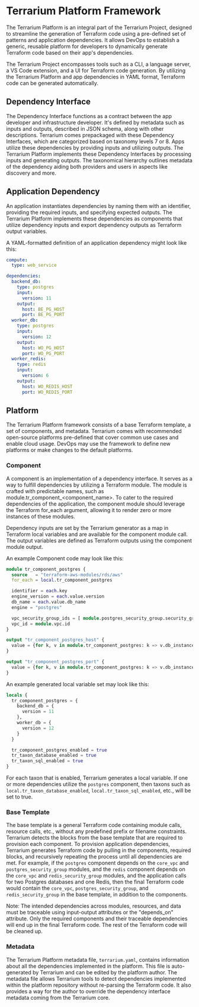 # Terrarium Platform Framework

The Terrarium Platform is an integral part of the Terrarium Project, designed to streamline the generation of Terraform code using a pre-defined set of patterns and application dependencies. It allows DevOps to establish a generic, reusable platform for developers to dynamically generate Terraform code based on their app's dependencies.

The Terrarium Project encompasses tools such as a CLI, a language server, a VS Code extension, and a UI for Terraform code generation. By utilizing the Terrarium Platform and app dependencies in YAML format, Terraform code can be generated automatically.

## Dependency Interface

The Dependency Interface functions as a contract between the app developer and infrastructure developer. It's defined by metadata such as inputs and outputs, described in JSON schema, along with other descriptions. Terrarium comes prepackaged with these Dependency Interfaces, which are categorized based on taxonomy levels 7 or 8. Apps utilize these dependencies by providing inputs and utilizing outputs. The Terrarium Platform implements these Dependency Interfaces by processing inputs and generating outputs. The taxonomical hierarchy outlines metadata of the dependency aiding both providers and users in aspects like discovery and more.

## Application Dependency

An application instantiates dependencies by naming them with an identifier, providing the required inputs, and specifying expected outputs. The Terrarium Platform implements these dependencies as components that utilize dependency inputs and export dependency outputs as Terraform output variables.

A YAML-formatted definition of an application dependency might look like this:

```yaml
compute:
  type: web_service

dependencies:
  backend_db:
    type: postgres
    input:
      version: 11
    output:
      host: BE_PG_HOST
      port: BE_PG_PORT
  worker_db:
    type: postgres
    input:
      version: 12
    output:
      host: WO_PG_HOST
      port: WO_PG_PORT
  worker_redis:
    type: redis
    input:
      version: 6
    output:
      host: WO_REDIS_HOST
      port: WO_REDIS_PORT
```

## Platform

The Terrarium Platform framework consists of a base Terraform template, a set of components, and metadata. Terrarium comes with recommended open-source platforms pre-defined that cover common use cases and enable cloud usage. DevOps may use the framework to define new platforms or make changes to the default platforms.

### Component

A component is an implementation of a dependency interface. It serves as a way to fulfill dependencies by utilizing a Terraform module. The module is crafted with predictable names, such as module.tr_component_<component_name>. To cater to the required dependencies of the application, the component module should leverage the Terraform for_each argument, allowing it to render zero or more instances of these modules.

Dependency inputs are set by the Terrarium generator as a map in Terraform local variables and are available for the component module call. The output variables are defined as Terraform outputs using the component module output.

An example Component code may look like this:

```tf
module tr_component_postgres {
  source   = "terraform-aws-modules/rds/aws"
  for_each = local.tr_component_postgres

  identifier = each.key
  engine_version = each.value.version
  db_name = each.value.db_name
  engine = "postgres"

  vpc_security_group_ids = [ module.postgres_security_group.security_group_id ]
  vpc_id = module.vpc.id
}

output "tr_component_postgres_host" {
  value = {for k, v in module.tr_component_postgres: k => v.db_instance_address}
}

output "tr_component_postgres_port" {
  value = {for k, v in module.tr_component_postgres: k => v.db_instance_port}
}
```

An example generated local variable set may look like this:

```tf
locals {
  tr_component_postgres = {
    backend_db = {
      version = 11
    },
    worker_db = {
      version = 12
    }
  }

  tr_component_postgres_enabled = true
  tr_taxon_database_enabled = true
  tr_taxon_sql_enabled = true
}
```

For each taxon that is enabled, Terrarium generates a local variable. If one or more dependencies utilize the `postgres` component, then taxons such as `local.tr_taxon_database_enabled`, `local.tr_taxon_sql_enabled`, etc., will be set to true.

### Base Template

The base template is a general Terraform code containing module calls, resource calls, etc., without any predefined prefix or filename constraints. Terrarium detects the blocks from the base template that are required to provision each component. To provision application dependencies, Terrarium generates Terraform code by pulling in the components, required blocks, and recursively repeating the process until all dependencies are met. For example, if the `postgres` component depends on the `core_vpc` and `postgres_security_group` modules, and the `redis` component depends on the `core_vpc` and `redis_security_group` modules, and the application calls for two Postgres databases and one Redis, then the final Terraform code would contain the `core_vpc`, `postgres_security_group`, and `redis_security_group` in the base template, in addition to the components.

Note: The intended dependencies across modules, resources, and data must be traceable using input-output attributes or the "depends_on" attribute. Only the required components and their traceable dependencies will end up in the final Terraform code. The rest of the Terraform code will be cleaned up.

### Metadata

The Terrarium Platform metadata file, `terrarium.yaml`, contains information about all the dependencies implemented in the platform. This file is auto-generated by Terrarium and can be edited by the platform author. The metadata file allows Terrarium tools to detect dependencies implemented within the platform repository without re-parsing the Terraform code. It also provides a way for the author to override the dependency interface metadata coming from the Terrarium core.
